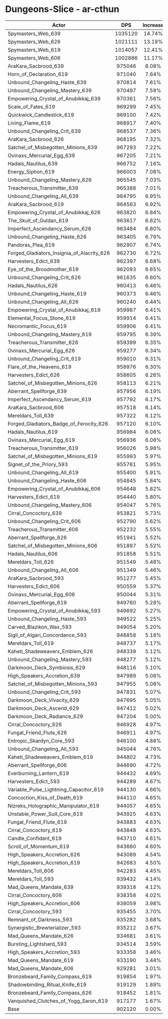 # Dungeons-Slice - ar-cthun
| Actor | DPS | Increase |
|---|:---:|:---:|
|Spymasters_Web_639|1035120|14.74%|
|Spymasters_Web_626|1021111|13.19%|
|Spymasters_Web_619|1014057|12.41%|
|Spymasters_Web_606|1002886|11.17%|
|AraKara_Sacbrood_639|975046|8.08%|
|Horn_of_Declaration_619|971040|7.64%|
|Unbound_Changeling_Haste_639|970814|7.61%|
|Unbound_Changeling_Mastery_639|970497|7.58%|
|Empowering_Crystal_of_Anubikkaj_639|970361|7.56%|
|Scale_of_Fates_619|969299|7.45%|
|Quickwick_Candlestick_619|969100|7.42%|
|Living_Flame_619|968917|7.40%|
|Unbound_Changeling_Crit_639|968537|7.36%|
|AraKara_Sacbrood_626|968195|7.32%|
|Satchel_of_Misbegotten_Minions_639|967293|7.22%|
|Ovinaxs_Mercurial_Egg_639|967205|7.21%|
|Hadals_Nautilus_639|966752|7.16%|
|Energy_Siphon_619|966003|7.08%|
|Unbound_Changeling_Mastery_626|965545|7.03%|
|Treacherous_Transmitter_639|965388|7.01%|
|Unbound_Changeling_All_639|964795|6.95%|
|AraKara_Sacbrood_619|964563|6.92%|
|Empowering_Crystal_of_Anubikkaj_626|963820|6.84%|
|The_Skull_of_Guldan_619|963617|6.82%|
|Imperfect_Ascendancy_Serum_626|963484|6.80%|
|Unbound_Changeling_Haste_626|963405|6.79%|
|Pandoras_Plea_619|962907|6.74%|
|Forged_Gladiators_Insignia_of_Alacrity_626|962730|6.72%|
|Harvesters_Edict_639|962397|6.68%|
|Eye_of_the_Broodmother_619|962093|6.65%|
|Unbound_Changeling_Crit_626|961635|6.60%|
|Hadals_Nautilus_626|960413|6.46%|
|Unbound_Changeling_Haste_619|960373|6.46%|
|Unbound_Changeling_All_626|960240|6.44%|
|Empowering_Crystal_of_Anubikkaj_619|959987|6.41%|
|Elemental_Focus_Stone_619|959914|6.41%|
|Necromantic_Focus_619|959906|6.41%|
|Unbound_Changeling_Mastery_619|959795|6.39%|
|Treacherous_Transmitter_626|959399|6.35%|
|Ovinaxs_Mercurial_Egg_626|959277|6.34%|
|Unbound_Changeling_Crit_619|959010|6.31%|
|Flare_of_the_Heavens_619|958976|6.30%|
|Harvesters_Edict_626|958605|6.26%|
|Satchel_of_Misbegotten_Minions_626|958113|6.21%|
|Aberrant_Spellforge_639|957956|6.19%|
|Imperfect_Ascendancy_Serum_619|957792|6.17%|
|AraKara_Sacbrood_606|957518|6.14%|
|Mereldars_Toll_639|957322|6.12%|
|Forged_Gladiators_Badge_of_Ferocity_626|957120|6.10%|
|Hadals_Nautilus_619|956984|6.08%|
|Ovinaxs_Mercurial_Egg_619|956936|6.08%|
|Treacherous_Transmitter_619|956026|5.98%|
|Satchel_of_Misbegotten_Minions_619|955993|5.97%|
|Signet_of_the_Priory_593|955761|5.95%|
|Unbound_Changeling_All_619|955400|5.91%|
|Unbound_Changeling_Haste_606|954845|5.84%|
|Empowering_Crystal_of_Anubikkaj_606|954648|5.82%|
|Harvesters_Edict_619|954440|5.80%|
|Unbound_Changeling_Mastery_606|954047|5.76%|
|Cirral_Concoctory_639|953821|5.73%|
|Unbound_Changeling_Crit_606|952790|5.62%|
|Treacherous_Transmitter_606|952232|5.55%|
|Aberrant_Spellforge_626|951941|5.52%|
|Satchel_of_Misbegotten_Minions_606|951897|5.52%|
|Hadals_Nautilus_606|951858|5.51%|
|Mereldars_Toll_626|951549|5.48%|
|Unbound_Changeling_All_606|951349|5.46%|
|AraKara_Sacbrood_593|951277|5.45%|
|Harvesters_Edict_606|950559|5.37%|
|Ovinaxs_Mercurial_Egg_606|950044|5.31%|
|Aberrant_Spellforge_619|949760|5.28%|
|Empowering_Crystal_of_Anubikkaj_593|949692|5.27%|
|Unbound_Changeling_Haste_593|949522|5.25%|
|Carved_Blazikon_Wax_593|949054|5.20%|
|Sigil_of_Algari_Concordance_593|948858|5.18%|
|Mereldars_Toll_619|948737|5.17%|
|Kaheti_Shadeweavers_Emblem_626|948339|5.12%|
|Unbound_Changeling_Mastery_593|948277|5.12%|
|Darkmoon_Deck_Symbiosis_629|948116|5.10%|
|High_Speakers_Accretion_639|947989|5.08%|
|Satchel_of_Misbegotten_Minions_593|947955|5.08%|
|Unbound_Changeling_Crit_593|947831|5.07%|
|Darkmoon_Deck_Vivacity_629|947695|5.05%|
|Darkmoon_Deck_Ascend_629|947412|5.02%|
|Darkmoon_Deck_Radiance_629|947204|5.00%|
|Cirral_Concoctory_626|946928|4.97%|
|Fungal_Friend_Flute_626|946911|4.97%|
|Entropic_Skardyn_Core_593|946100|4.88%|
|Unbound_Changeling_All_593|945044|4.76%|
|Kaheti_Shadeweavers_Emblem_619|944802|4.73%|
|Aberrant_Spellforge_606|944690|4.72%|
|Everburning_Lantern_619|944432|4.69%|
|Harvesters_Edict_593|944289|4.67%|
|Variable_Pulse_Lightning_Capacitor_619|944130|4.66%|
|Concoction_Kiss_of_Death_619|944110|4.65%|
|Nizreks_Holographic_Manipulator_619|944057|4.65%|
|Unstable_Power_Suit_Core_619|943925|4.63%|
|Fungal_Friend_Flute_619|943883|4.63%|
|Cirral_Concoctory_619|943848|4.63%|
|Candle_Confidant_619|943710|4.61%|
|Scroll_of_Momentum_619|943660|4.60%|
|High_Speakers_Accretion_626|943089|4.54%|
|High_Speakers_Accretion_619|942683|4.50%|
|Mereldars_Toll_606|942283|4.45%|
|Mereldars_Toll_593|939432|4.14%|
|Mad_Queens_Mandate_639|939318|4.12%|
|Cirral_Concoctory_606|938358|4.02%|
|High_Speakers_Accretion_606|938059|3.98%|
|Cirral_Concoctory_593|935455|3.70%|
|Remnant_of_Darkness_593|935282|3.68%|
|Synergistic_Brewterializer_593|935212|3.67%|
|Mad_Queens_Mandate_626|934681|3.61%|
|Bursting_Lightshard_593|934514|3.59%|
|High_Speakers_Accretion_593|933358|3.46%|
|Mad_Queens_Mandate_619|933190|3.44%|
|Mad_Queens_Mandate_606|929281|3.01%|
|Bronzebeard_Family_Compass_619|919854|1.97%|
|Shadowbinding_Ritual_Knife_619|919129|1.89%|
|Bronzebeard_Family_Compass_626|918452|1.81%|
|Vanquished_Clutches_of_Yogg_Saron_619|917177|1.67%|
|Base|902120|0.00%|
